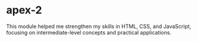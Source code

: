 # apex-2
This module helped me strengthen my skills in HTML, CSS, and JavaScript, focusing on intermediate-level concepts and practical applications.
